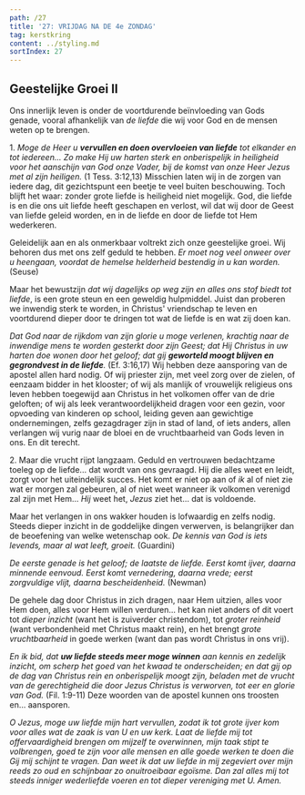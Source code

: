```yaml
---
path: /27
title: '27: VRIJDAG NA DE 4e ZONDAG'
tag: kerstkring
content: ../styling.md
sortIndex: 27
---
```


## Geestelijke Groei II

Ons innerlijk leven is onder de voortdurende beïnvloeding van Gods genade, vooral afhankelijk van _de liefde_ die wij voor God en de mensen weten op te brengen.

1\. _Moge de Heer u __vervullen en doen overvloeien van liefde__ tot elkander en tot iedereen... Zo make
Hij uw harten sterk en onberispelijk in heiligheid voor het aanschijn van God onze Vader, bij de komst van onze Heer Jezus met al zijn heiligen._ (1 Tess. 3:12,13) Misschien laten wij in de zorgen van iedere dag, dit gezichtspunt een beetje te veel buiten beschouwing. Toch blijft het waar: zonder grote liefde is heiligheid niet mogelijk. God, die liefde is en die ons uit liefde heeft geschapen en verlost, wil dat wij door de Geest van liefde geleid worden, en in de liefde en door de liefde tot Hem wederkeren.

Geleidelijk aan en als onmerkbaar voltrekt zich onze geestelijke groei. Wij behoren dus met ons zelf geduld te hebben. _Er moet nog veel onweer over u heengaan, voordat de hemelse helderheid bestendig in u kan worden._ (Seuse)

Maar het bewustzijn _dat wij dagelijks op weg zijn en alles ons stof biedt tot liefde_, is een grote steun en een geweldig hulpmiddel. Juist dan proberen we inwendig sterk te worden, in Christus' vriendschap te leven en voortdurend dieper door te dringen tot wat de liefde is en wat zij doen kan.

_Dat God naar de rijkdom van zijn glorie u moge verlenen, krachtig naar de inwendige mens te worden gesterkt door zijn Geest; dat Hij Christus in uw harten doe wonen door het geloof; dat gij __geworteld moogt blijven en gegrondvest in de liefde__._ (Ef. 3:16,17) Wij hebben deze aansporing van de apostel allen hard nodig. Of wij priester zijn, met veel zorg over de zielen, of eenzaam bidder in het klooster; of wij als manlijk of vrouwelijk religieus ons leven hebben toegewijd aan Christus in het volkomen offer van de drie geloften; of wij als leek verantwoordelijkheid dragen voor een gezin, voor opvoeding van kinderen op school, leiding geven aan gewichtige ondernemingen, zelfs gezagdrager zijn in stad of land, of iets anders, allen verlangen wij vurig naar de bloei en de vruchtbaarheid van Gods leven in ons. En dit terecht.

2\. Maar die vrucht rijpt langzaam. Geduld en vertrouwen bedachtzame toeleg op de liefde... dat wordt van ons gevraagd. Hij die alles weet en leidt, zorgt voor het uiteindelijk succes. Het komt er niet op aan of _ik_ al of niet zie wat er morgen zal gebeuren, al of niet weet wanneer ik volkomen verenigd zal zijn met Hem... _Hij_ weet het, _Jezus_ ziet het... dat is voldoende.

Maar het verlangen in ons wakker houden is lofwaardig en zelfs nodig. Steeds dieper inzicht in de goddelijke dingen verwerven, is belangrijker dan de beoefening van welke wetenschap ook. _De kennis van God is iets levends, maar al wat leeft, groeit._ (Guardini)

_De eerste genade is het geloof; de laatste de liefde. Eerst komt ijver, daarna minnende eenvoud. Eerst komt vernedering, daarna vrede; eerst zorgvuldige vlijt, daarna bescheidenheid._ (Newman)

De gehele dag door Christus in zich dragen, naar Hem uitzien, alles voor Hem doen, alles voor Hem willen verduren... het kan niet anders of dit voert tot _dieper inzicht_ (want het is zuiverder christendom), tot _groter reinheid_ (want verbondenheid met Christus maakt rein), en het brengt _grote vruchtbaarheid_ in goede werken (want dan pas wordt Christus in ons vrij).

_En ik bid, dat __uw liefde steeds meer moge winnen__ aan kennis en zedelijk inzicht, om scherp het goed van het kwaad te onderscheiden; en dat gij op de dag van Christus rein en onberispelijk moogt zijn, beladen met de vrucht van de gerechtigheid die door Jezus Christus is verworven, tot eer en glorie van God._ (Fil. 1:9-11) Deze woorden van de apostel kunnen ons troosten en... aansporen.

_O Jezus, moge uw liefde mijn hart vervullen, zodat ik tot grote ijver kom voor alles wat de zaak is van U en uw kerk. Laat de liefde mij tot offervaardigheid brengen om mijzelf te overwinnen, mijn taak stipt te volbrengen, goed te zijn voor alle mensen en alle goede werken te doen die Gij mij schijnt te vragen. Dan weet ik dat uw liefde in mij zegeviert over mijn reeds zo oud en schijnbaar zo onuitroeibaar egoïsme. Dan zal alles mij tot steeds inniger wederliefde voeren en tot dieper vereniging met U. Amen._
